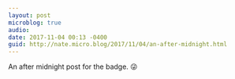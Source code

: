 ```yaml
---
layout: post
microblog: true
audio: 
date: 2017-11-04 00:13 -0400
guid: http://nate.micro.blog/2017/11/04/an-after-midnight.html
---
```

An after midnight post for the badge. 😜
